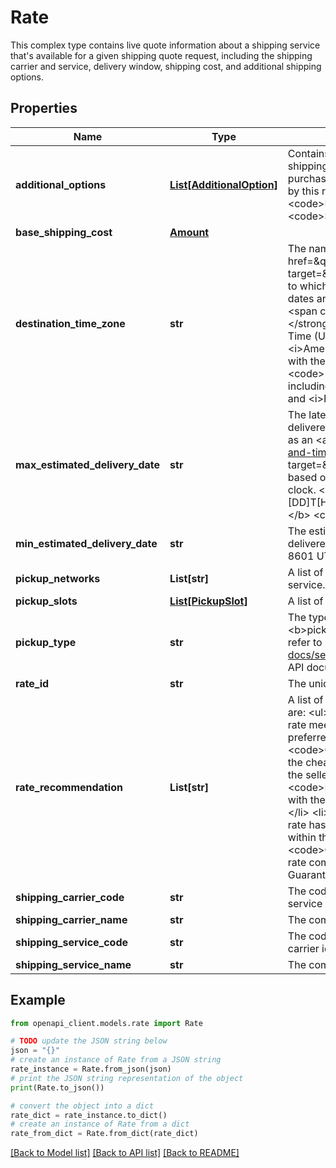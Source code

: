 # Rate

This complex type contains live quote information about a shipping service that's available for a given shipping quote request, including the shipping carrier and service, delivery window, shipping cost, and additional shipping options.

## Properties

Name | Type | Description | Notes
------------ | ------------- | ------------- | -------------
**additional_options** | [**List[AdditionalOption]**](AdditionalOption.md) | Contains service and pricing information for one or more shipping options that are offered by the carrier and can be purchased in addition to the base shipping service provided by this rate. Shipping options can include items such as &lt;code&gt;INSURANCE&lt;/code&gt; and &lt;code&gt;SIGNATURE&lt;/code&gt;. | [optional] 
**base_shipping_cost** | [**Amount**](Amount.md) |  | [optional] 
**destination_time_zone** | **str** | The name of the time zone region, as defined in the &lt;a href&#x3D;\&quot;http://www.iana.org/time-zones\&quot;  target&#x3D;\&quot;_blank\&quot;&gt;IANA Time Zone Database&lt;/a&gt;, to which the package is being shipped.  &lt;br&gt;&lt;br&gt;Delivery dates are calculated relative to this time zone.  &lt;br&gt;&lt;br&gt;&lt;span class&#x3D;\&quot;tablenote\&quot;&gt;&lt;strong&gt;Note:&lt;/strong&gt; This is different from a Coordinated Universal Time (UTC) offset. For example, the &lt;i&gt;America/Los_Angeles&lt;/i&gt; time zone identifies a region with the UTC standard time offset of &lt;code&gt;-08:00&lt;/code&gt;, but so do several other time zones, including &lt;i&gt;America/Tijuana&lt;/i&gt;,&lt;i&gt;America/Dawson&lt;/i&gt;, and &lt;i&gt;Pacific/Pitcairn&lt;/i&gt;.&lt;/span&gt; | [optional] 
**max_estimated_delivery_date** | **str** | The latest stated date and time the shipment will be delivered at this rate.  &lt;br&gt;&lt;br&gt;The time stamp is formatted as an &lt;a href&#x3D;\&quot;https://www.iso.org/iso-8601-date-and-time-format.html\&quot; title&#x3D;\&quot;https://www.iso.org\&quot; target&#x3D;\&quot;_blank\&quot;&gt;ISO 8601&lt;/a&gt; string, which is based on the 24-hour Coordinated Universal Time (UTC) clock.  &lt;br&gt;&lt;br&gt;&lt;b&gt;Format:&lt;/b&gt; &lt;code&gt;[YYYY]-[MM]-[DD]T[HH]:[MM]:[SS].[SSS]Z&lt;/code&gt; &lt;br&gt;&lt;b&gt;Example:&lt;/b&gt; &lt;code&gt;2018-08-20T07:09:00.000Z&lt;/code&gt; | [optional] 
**min_estimated_delivery_date** | **str** | The estimated earliest date and time the shipment will be delivered at this rate. The time stamp is formatted as an ISO 8601 UTC string. | [optional] 
**pickup_networks** | **List[str]** | A list of pickup networks compatible with the shipping service. | [optional] 
**pickup_slots** | [**List[PickupSlot]**](PickupSlot.md) | A list of available pickup slots for the package. | [optional] 
**pickup_type** | **str** | The type of pickup or drop-off service associated with the &lt;b&gt;pickupSlots&lt;/b&gt; time frames. For implementation help, refer to &lt;a href&#x3D;&#39;https://developer.ebay.com/api-docs/sell/logistics/types/api:PickupTypeEnum&#39;&gt;eBay API documentation&lt;/a&gt; | [optional] 
**rate_id** | **str** | The unique eBay-assigned ID for this shipping rate. | [optional] 
**rate_recommendation** | **List[str]** | A list of reasons this rate is recommended. Available values are: &lt;ul&gt; &lt;li&gt;&lt;code&gt;BUYER_CHOSEN&lt;/code&gt; &amp;mdash; The rate meets or exceeds the requirements of the buyer&#39;s preferred shipping option.&lt;/li&gt; &lt;li&gt;&lt;code&gt;CHEAPEST_ON_TIME&lt;/code&gt; &amp;mdash; The rate is the cheapest rate available that will provide delivery within the seller&#39;s time frame commitment.&lt;/li&gt;  &lt;li&gt;&lt;code&gt;EBAY_PLUS_OK&lt;/code&gt; &amp;mdash; The rate complies with the shipping requirements of the eBay Plus program.&lt;/li&gt; &lt;li&gt;&lt;code&gt;FASTEST_ON_TIME&lt;/code&gt; &amp;mdash; The rate has the fastest shipping time, and will provide delivery within the seller&#39;s time frame commitment.&lt;/li&gt; &lt;li&gt;&lt;code&gt;GUARANTEED_DELIVERY_OK&lt;/code&gt; &amp;mdash; The rate complies with the shipping requirements of the eBay Guaranteed Delivery program.&lt;/li&gt;&lt;/ul&gt; | [optional] 
**shipping_carrier_code** | **str** | The code name of the shipping carrier who will provide the service identified by &lt;b&gt;shippingServiceCode&lt;/b&gt;. | [optional] 
**shipping_carrier_name** | **str** | The common name of the shipping carrier. | [optional] 
**shipping_service_code** | **str** | The code name of the shipping service to be provided by the carrier identified by &lt;b&gt;shippingCarrierCode&lt;/b&gt;. | [optional] 
**shipping_service_name** | **str** | The common name of the shipping service. | [optional] 

## Example

```python
from openapi_client.models.rate import Rate

# TODO update the JSON string below
json = "{}"
# create an instance of Rate from a JSON string
rate_instance = Rate.from_json(json)
# print the JSON string representation of the object
print(Rate.to_json())

# convert the object into a dict
rate_dict = rate_instance.to_dict()
# create an instance of Rate from a dict
rate_from_dict = Rate.from_dict(rate_dict)
```
[[Back to Model list]](../README.md#documentation-for-models) [[Back to API list]](../README.md#documentation-for-api-endpoints) [[Back to README]](../README.md)


